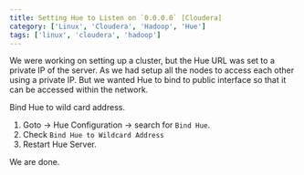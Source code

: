 ```yaml
---
title: Setting Hue to Listen on `0.0.0.0` [Cloudera]
category: ['Linux', 'Cloudera', 'Hadoop', 'Hue']
tags: ['linux', 'cloudera', 'hadoop']
---
```


We were working on setting up a cluster, but the Hue URL was set to a private IP of the server. As we had setup all the nodes to access each other using a private IP. But we wanted Hue to bind to public interface so that it can be accessed within the network. 

Bind Hue to wild card address.

1. Goto -> Hue Configuration -> search for `Bind Hue`.
2. Check `Bind Hue to Wildcard Address `
3. Restart Hue Server.  

We are done.